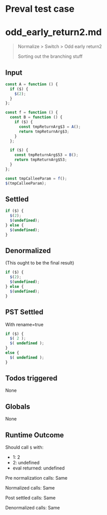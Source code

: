 # Preval test case

# odd_early_return2.md

> Normalize > Switch > Odd early return2
>
> Sorting out the branching stuff

## Input

`````js filename=intro
const A = function () {
  if ($) {
    $(2);
  }
};

const f = function () {
  const B = function () {
    if ($) {
      const tmpReturnArg$3 = A();
      return tmpReturnArg$3;
    }
  };

  if ($) {
    const tmpReturnArg$53 = B();
    return tmpReturnArg$53;
  }
};

const tmpCalleeParam = f();
$(tmpCalleeParam);
`````


## Settled


`````js filename=intro
if ($) {
  $(2);
  $(undefined);
} else {
  $(undefined);
}
`````


## Denormalized
(This ought to be the final result)

`````js filename=intro
if ($) {
  $(2);
  $(undefined);
} else {
  $(undefined);
}
`````


## PST Settled
With rename=true

`````js filename=intro
if ($) {
  $( 2 );
  $( undefined );
}
else {
  $( undefined );
}
`````


## Todos triggered


None


## Globals


None


## Runtime Outcome


Should call `$` with:
 - 1: 2
 - 2: undefined
 - eval returned: undefined

Pre normalization calls: Same

Normalized calls: Same

Post settled calls: Same

Denormalized calls: Same

